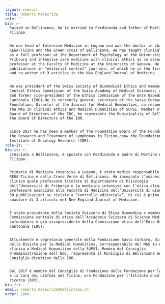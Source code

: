 ```yaml
---
layout: council
title: Roberto Malacrida
role: ''
bio: >-
  Raised in Bellinzona, he is married to Ferdinanda and father of Martina and
  Filippo. 


  He was head of Intensive Medicine in Lugano and was the doctor in charge of
  REGA-Ticino and the Green Cross of Bellinzona. He has taught clinical humanism
  as a full professor at the Department of Psychology at the University of
  Fribourg and intensive care medicine with clinical ethics as an associate
  professor at the Faculty of Medicine at the University of Geneva. He has 50
  publications in "editorial control" journals, of which he is the first author
  and co-author of 3 articles in the New England Journal of Medicine. 


  He was president of the Swiss Society of Biomedical Ethics and member of the
  Central Ethics Commission of the Swiss Academy of Medical Sciences; co-founder
  and former vice-president of the Ethics Commission of the Ente Ospedaliero
  Cantonale (EOC).He is currently general secretary of the Sasso Corbaro
  Foundation, Director of the Journal for Medical Humanities, co-responsible for
  the MAS in clinical ethics and Medical Humanities of SUPSI. Member of the
  Board of Directors of the EOC, he represents the Municipality of Bellinzona in
  the Board of Directors of the IOR.


  Since 2017 he has been a member of the Foundation Board of the Foundation for
  the Research and Treatment of Lymphomas in Ticino,cnow the Foundation for the
  Institute of Oncology Research (IOR).
role-it: ''
bio-it: >-
  Cresciuto a Bellinzona, è sposato con Ferdinanda e padre di Martina e di
  Filippo. 


  Primario di Medicina intensiva a Lugano, è stato medico responsabile della
  REGA-Ticino e della Croce Verde di Bellinzona. Ha insegnato l’umanesimo
  clinico quale professore titolare al Dipartimento di Psicologia
  dell’Università di Friborgo e la medicina intensiva con l’etica clinica quale
  professore associato alla Facoltà di Medicina dell’Università di Ginevra. Ha
  50 pubblicazioni su riviste a “controllo editoriale”, di cui è primo autore e
  coautore di 3 articoli nel New England Journal of Medicine. 


  È stato presidente della Società Svizzera di Etica Biomedica e membro della
  Commissione centrale di etica dell’Accademia Svizzera di Scienze Mediche;
  cofondatore e già vicepresidente della Commissione etica dell’Ente Ospedaliero
  Cantonale (EOC).


  Attualmente è segretario generale della Fondazione Sasso Corbaro, direttore
  della Rivista per le Medical Humanities, corresponsabile del MAS in etica
  clinica e Medical Humanities della SUPSI. Membro del Consiglio
  d’Amministrazione dell’EOC, rappresenta il Municipio di Bellinzona nel
  Consiglio direttivo dello IOR.


  Dal 2017 è membro del Consiglio di Fondazione della Fondazione per la Ricerca
  e la Cura dei Linfomi nel Ticino, ora Fondazione per l'Istituto oncologico di
  ricerca (IOR).
bio-fr: '-'
email: roberto.malacrida@bellinzona.ch
order: 1000
---
```


